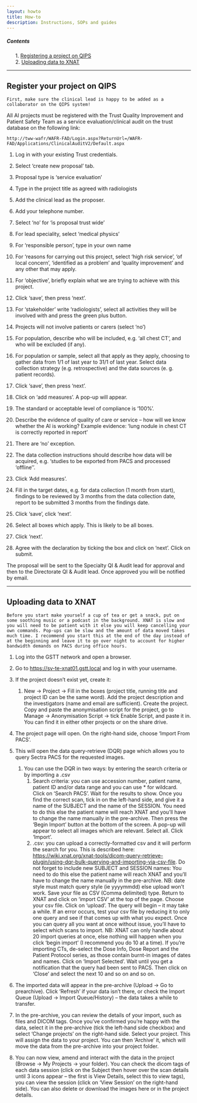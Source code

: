 ```yaml
---
layout: howto
title: How-to
description: Instructions, SOPs and guides
---
```


<div class="card" style="width: 100%;">
   <div class="card-body">
      <h5 class="card-title">Contents</h5>
      <ol>
      1. <a href="#QIPS">Registering a project on QIPS</a><br>
      2. <a href="#XNATupload">Uploading data to XNAT</a>
      </ol>
   </div>
</div>


<hr>


## <a name=QIPS></a>**Register your project on QIPS**
`First, make sure the clinical lead is happy to be added as a collaborator on the QIPS system!`

All AI projects must be registered with the Trust Quality Improvement and Patient Safety Team as a service evaluation/clinical audit on the trust database on the following link: 

    http://tww-wafr/WAFR-FAD/Login.aspx?ReturnUrl=/WAFR-FAD/Applications/ClinicalAuditV2/Default.aspx 

1. Log in with your existing Trust credentials.  

2. Select ‘create new proposal’ tab. 
3. Proposal type is ‘service evaluation’ 
4. Type in the project title as agreed with radiologists 
5. Add the clinical lead as the proposer.  
6. Add your telephone number. 
7. Select ‘no’ for ‘is proposal trust wide’ 
8. For lead speciality, select ‘medical physics’ 
9. For ‘responsible person’, type in your own name 
10. For ‘reasons for carrying out this project, select ‘high risk service’, ‘of local concern’, ‘identified as a problem’ and ‘quality improvement’ and any other that may apply. 
11. For ‘objective’, briefly explain what we are trying to achieve with this project. 
12. Click ‘save’, then press ‘next’. 

13. For ‘stakeholder’ write ‘radiologists’, select all activities they will be involved with and press the green plus button. 
14. Projects will not involve patients or carers (select ‘no’) 
15. For population, describe who will be included, e.g. ‘all chest CT’, and who will be excluded (if any). 
16. For population or sample, select all that apply as they apply, choosing to gather data from 1/1 of last year to 31/1 of last year. Select data collection strategy (e.g. retrospective) and the data sources (e. g. patient records). 
17. Click ‘save’, then press ‘next’. 
 
18. Click on ‘add measures’. A pop-up will appear.  
19. The standard or acceptable level of compliance is ‘100%’.  
20. Describe the evidence of quality of care or service – how will we know whether the AI is working? Example evidence: ‘lung nodule in chest CT is correctly reported in report’ 
21. There are ‘no’ exception. 
22. The data collection instructions should describe how data will be acquired, e.g. ‘studies to be exported from PACS and processed ‘offline’’. 
23. Click ‘Add measures’. 
24. Fill in the target dates, e.g. for data collection (1 month from start), findings to be reviewed by 3 months from the data collection date, report to be submitted 3 months from the findings date. 
25. Click ‘save’, click ‘next’.	 

26. Select all boxes which apply. This is likely to be all boxes. 
27. Click ‘next’. 
28. Agree with the declaration by ticking the box and click on ‘next’. Click on submit. 

The proposal will be sent to the Specialty QI & Audit lead for approval and then to the Directorate QI & Audit lead. Once approved you will be notified by email. 



<hr>



## <a name=XNATupload></a>**Uploading data to XNAT**
`Before you start make yourself a cup of tea or get a snack, put on some soothing music or a podcast in the background. XNAT is slow and you will need to be patient with it else you will keep cancelling your own commands. Pop-ups can be slow and the amount of data moved takes much time. I recommend you start this at the end of the day instead of at the beginning and leave it to go over night to account for higher bandwidth demands on PACS during office hours.`

1.	Log into the GSTT network and open a browser. <br>

2.	Go to https://sv-te-xnat01.gstt.local and log in with your username.

3.	If the project doesn’t exist yet, create it:
    1.	New -> Project -> Fill in the boxes (project title, running title and project ID can be the same word). Add the project description and the investigators (name and email are sufficient). Create the project. Copy and paste the anonymisation script for the project, go to Manage -> Anonymisation Script -> tick Enable Script, and paste it in. You can find it in either other projects or on the share drive. 

4.	The project page will open. On the right-hand side, choose ‘Import From PACS’.

5.	This will open the data query-retrieve (DQR) page which allows you to query Sectra PACS for the requested images. 
    1.	You can use the DQR in two ways: by entering the search criteria or by importing a .csv
        1.	Search criteria: you can use accession number, patient name, patient ID and/or data range and you can use * for wildcard. Click on ‘Search PACS’. Wait for the results to show. Once you find the correct scan, tick in on the left-hand side, and give it a name of the SUBJECT and the name of the SESSION. You need to do this else the patient name will reach XNAT and you’ll have to change the name manually in the pre-archive. Then press the ‘Begin Import’ button at the bottom of the screen. A pop-up will appear to select all images which are relevant. Select all. Click ‘Import’. 
        2.	.csv: you can upload a correctly-formatted csv and it will perform the search for you. This is described here: https://wiki.xnat.org/xnat-tools/dicom-query-retrieve-plugin/using-dqr-bulk-querying-and-importing-via-csv-file. Do not forget to include new SUBJECT and SESSION names: You need to do this else the patient name will reach XNAT and you’ll have to change the name manually in the pre-archive. NB: date style must match query style (ie yyyymmdd) else upload won’t work. Save your file as CSV (Comma delimited) type. Return to XNAT and click on ‘import CSV’ at the top of the page. Choose your csv file. Click on ‘upload’. The query will begin – it may take a while. If an error occurs, test your csv file by reducing it to only one query and see if that comes up with what you expect. Once you can query all you want at once without issue, you’ll have to select which scans to import. NB: XNAT can only handle about 20 import queries at once, else nothing will happen when you click ‘begin import’ (I recommend you do 10 at a time). If you’re importing CTs, de-select the Dose Info, Dose Report and the Patient Protocol series, as those contain burnt-in images of dates and names. Click on ‘Import Selected’. Wait until you get a notification that the query had been sent to PACS. Then click on ‘Close’ and select the next 10 and so on and so on.

6.	The imported data will appear in the pre-archive (Upload -> Go to prearchive). Click ‘Refresh’ if your data isn’t there, or check the Import Queue (Upload ->  Import Queue/History) – the data takes a while to transfer.

7.	In the pre-archive, you can review the details of your import, such as files and DICOM tags. Once you’ve confirmed you’re happy with the data, select it in the pre-archive (tick the left-hand side checkbox) and select ‘Change projects’ on the right-hand side. Select your project. This will assign the data to your project. You can then ‘Archive’ it, which will move the data from the pre-archive into your project folder.

8.	You can now view, amend and interact with the data in the project (Browse -> My Projects -> your folder). You can check the dicom tags of each data session (click on the Subject then hover over the scan details until 3 icons appear – the first is View Details, select this to view tags), you can view the session (click on ‘View Session’ on the right-hand side). You can also delete or download the images here or in the project details. 

